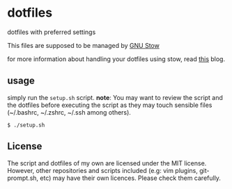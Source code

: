# dotfiles
dotfiles with preferred settings

This files are supposed to be managed by [GNU Stow](https://www.gnu.org/software/stow/)

for more information about handling your dotfiles using stow, read
[this](http://brandon.invergo.net/news/2012-05-26-using-gnu-stow-to-manage-your-dotfiles.html)
blog.

## usage
simply run the `setup.sh` script.
**note**: You may want to review the script and the dotfiles before
executing the script as they may touch sensible files
(~/.bashrc, ~/.zshrc, ~/.ssh among others).

```
$ ./setup.sh
```

## License
The script and dotfiles of my own are licensed under the MIT license. However,
other repositories and scripts included (e.g: vim plugins, git-prompt.sh, etc)
may have their own licences. Please check them carefully.
